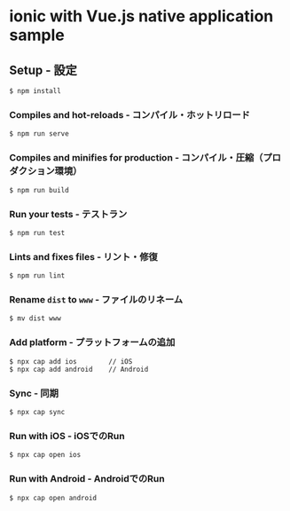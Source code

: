 # ionic with Vue.js native application sample

## Setup - 設定
```
$ npm install
```

### Compiles and hot-reloads - コンパイル・ホットリロード
```
$ npm run serve
```

### Compiles and minifies for production - コンパイル・圧縮（プロダクション環境）
```
$ npm run build
```

### Run your tests - テストラン
```
$ npm run test
```

### Lints and fixes files - リント・修復
```
$ npm run lint
```

### Rename `dist` to `www` - ファイルのリネーム

```
$ mv dist www
```

### Add platform - プラットフォームの追加

```
$ npx cap add ios        // iOS
$ npx cap add android    // Android
```

### Sync - 同期

```
$ npx cap sync
```

### Run with iOS - iOSでのRun

```
$ npx cap open ios
```

### Run with Android - AndroidでのRun

```
$ npx cap open android
```


